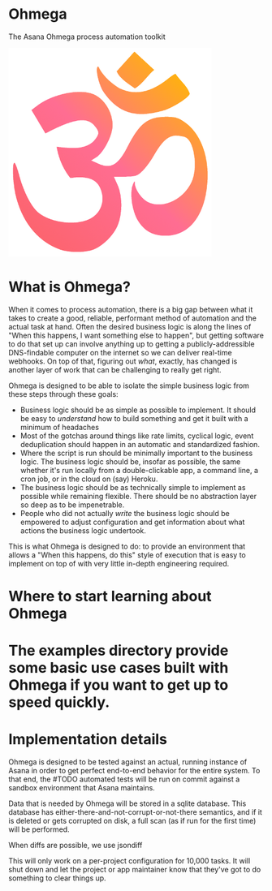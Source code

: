 # Ohmega
The Asana Ohmega process automation toolkit

![Ohmega logo](ohmega_logo_400.png)

# What is Ohmega?

When it comes to process automation, there is a big gap between what it takes to create a good, reliable, performant method of automation and the actual task at hand. Often the desired business logic is along the lines of "When this happens, I want something else to happen", but getting software to do that set up can involve anything up to getting a publicly-addressible DNS-findable computer on the internet so we can deliver real-time webhooks. On top of that, figuring out *what*, exactly, has changed is another layer of work that can be challenging to really get right.

Ohmega is designed to be able to isolate the simple business logic from these steps through these goals:

* Business logic should be as simple as possible to implement. It should be easy to *understand* how to build something and get it built with a minimum of headaches
* Most of the gotchas around things like rate limits, cyclical logic, event deduplication should happen in an automatic and standardized fashion.
* Where the script is run should be minimally important to the business logic. The business logic should be, insofar as possible, the same whether it's run locally from a double-clickable app, a command line, a cron job, or in the cloud on (say) Heroku.
* The business logic should be as technically simple to implement as possible while remaining flexible. There should be no abstraction layer so deep as to be impenetrable.
* People who did not actually *write* the business logic should be empowered to adjust configuration and get information about what actions the business logic undertook.

This is what Ohmega is designed to do: to provide an environment that allows a "When this happens, do this" style of execution that is easy to implement on top of with very little in-depth engineering required.

# Where to start learning about Ohmega

# The examples directory provide some basic use cases built with Ohmega if you want to get up to speed quickly.

# Implementation details

Ohmega is designed to be tested against an actual, running instance of Asana in order to get perfect end-to-end behavior for the entire system. To that end, the #TODO automated tests will be run on commit against a sandbox environment that Asana maintains.

Data that is needed by Ohmega will be stored in a sqlite database. This database has either-there-and-not-corrupt-or-not-there semantics, and if it is deleted or gets corrupted on disk, a full scan (as if run for the first time) will be performed.

When diffs are possible, we use jsondiff

This will only work on a per-project configuration for 10,000 tasks. It will shut down and let the project or app maintainer know that they've got to do something to clear things up.
